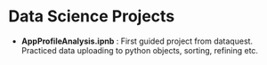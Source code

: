 # Data Science Projects

* **AppProfileAnalysis.ipnb** : 
  First guided project from dataquest. Practiced data uploading to python objects, sorting, refining etc.
